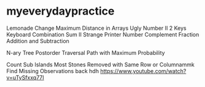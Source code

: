# myeverydaypractice

Lemonade Change
 Maximum Distance in Arrays
Ugly Number II
 2 Keys Keyboard
Combination Sum II
Strange Printer
Number Complement
 Fraction Addition and Subtraction

N-ary Tree Postorder Traversal
Path with Maximum Probability

Count Sub Islands
Most Stones Removed with Same Row or Columnammk
Find Missing Observations
back
hdh
https://www.youtube.com/watch?v=uTySfxxq77I
